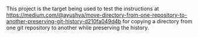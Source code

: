 This project is the target being used to test the instructions at https://medium.com/@ayushya/move-directory-from-one-repository-to-another-preserving-git-history-d210fa049d4b for copying a directory from one git repository to another while preserving the history.
